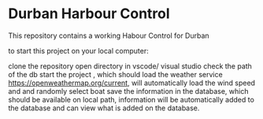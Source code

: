 # Durban Harbour Control

This repository contains a working Habour Control for Durban

to start this project on your local computer:

clone the repository
open directory in vscode/ visual studio
check the path of the db 
start the project , which should load the weather service https://openweathermap.org/current, will automatically load the wind speed and and randomly select boat
save the information in the database, which should be available on local path, information will be automatically added to the  database and can view what is added on the database.
